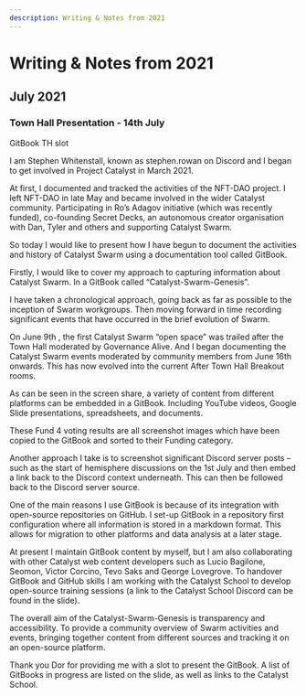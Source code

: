 ```yaml
---
description: Writing & Notes from 2021
---
```


# Writing & Notes from 2021

## July 2021

### Town Hall Presentation - 14th July

GitBook TH slot

I am Stephen Whitenstall, known as stephen.rowan on Discord and I began to get involved in Project Catalyst in March 2021.

At first, I documented and tracked the activities of the NFT-DAO project. I left NFT-DAO in late May and became involved in the wider Catalyst community. Participating in Ro’s Adagov initiative \(which was recently funded\), co-founding Secret Decks, an autonomous creator organisation with Dan, Tyler and others and supporting Catalyst Swarm.

So today I would like to present how I have begun to document the activities and history of Catalyst Swarm using a documentation tool called GitBook.

Firstly, I would like to cover my approach to capturing information about Catalyst Swarm. In a GitBook called “Catalyst-Swarm-Genesis”.

I have taken a chronological approach, going back as far as possible to the inception of Swarm workgroups. Then moving forward in time recording significant events that have occurred in the brief evolution of Swarm.

On June 9th , the first Catalyst Swarm “open space” was trailed after the Town Hall moderated by Governance Alive. And I began documenting the Catalyst Swarm events moderated by community members from June 16th onwards. This has now evolved into the current After Town Hall Breakout rooms.

As can be seen in the screen share, a variety of content from different platforms can be embedded in a GitBook. Including YouTube videos, Google Slide presentations, spreadsheets, and documents.

These Fund 4 voting results are all screenshot images which have been copied to the GitBook and sorted to their Funding category.

Another approach I take is to screenshot significant Discord server posts – such as the start of hemisphere discussions on the 1st July and then embed a link back to the Discord context underneath. This can then be followed back to the Discord server source.

One of the main reasons I use GitBook is because of its integration with open-source repositories on GitHub. I set-up GitBook in a repository first configuration where all information is stored in a markdown format. This allows for migration to other platforms and data analysis at a later stage.

At present I maintain GitBook content by myself, but I am also collaborating with other Catalyst web content developers such as Lucio Bagilone, Seomon, Victor Corcino, Tevo Saks and George Lovegrove. To handover GitBook and GitHub skills I am working with the Catalyst School to develop open-source training sessions \(a link to the Catalyst School Discord can be found in the slide\).

The overall aim of the Catalyst-Swarm-Genesis is transparency and accessibility. To provide a community overview of Swarm activities and events, bringing together content from different sources and tracking it on an open-source platform.

Thank you Dor for providing me with a slot to present the GitBook. A list of GitBooks in progress are listed on the slide, as well as links to the Catalyst School.

